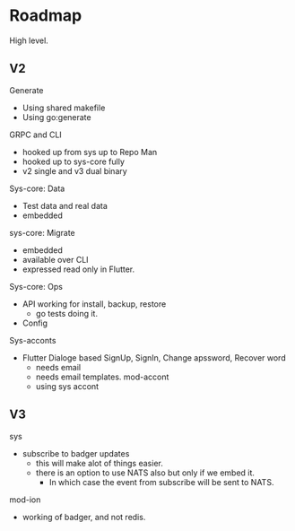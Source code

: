 # Roadmap

High level.

## V2

Generate

- Using shared makefile
- Using go:generate

GRPC and CLI

- hooked up from sys up to Repo Man
- hooked up to sys-core fully
- v2 single and v3 dual binary

Sys-core: Data

- Test data and real data
- embedded

sys-core: Migrate

- embedded
- available over CLI
- expressed read only in Flutter.

Sys-core: Ops

- API working for install, backup, restore
	- go tests doing it.
- Config

Sys-acconts

- Flutter Dialoge based SignUp, SignIn, Change apssword, Recover word
	- needs email
	- needs email templates.
mod-accont
	- using sys accont


## V3

sys
- subscribe to badger updates
	- this will make alot of things easier.
	- there is an option to use NATS also but only if we embed it.
		- In which case the event from subscribe will be sent to NATS.

mod-ion
- working of badger, and not redis.

